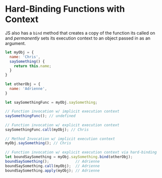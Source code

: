 # Hard-Binding Functions with Context

JS also has a `bind` method that creates a copy of the function its called on and *permanently* sets its execution context to an object passed in as an argument.

```js
let myObj = {
  name: 'Chris',
  saySomething() {
    return this.name;
  }
}
  
let otherObj = {
  name: 'Adrienne',
}
  
let saySomethingFunc = myObj.saySomething;
  
// Function invocation w/ implicit execution context
saySomethingFunc(); // undefined
  
// Function invocation w/ explicit execution context
saySomethingFunc.call(myObj); // Chris
  
// Method Invocation w/ implicit execution context
myObj.saySomething(); // Chris
  
// Function invocation w/ explicit execution context via hard-binding
let boundSaySomething = myObj.saySomething.bind(otherObj);
boundSaySomething();            // Adrienne
boundSaySomething.call(myObj);  // Adrienne
boundSaySomething.apply(myObj); // Adrienne
```
